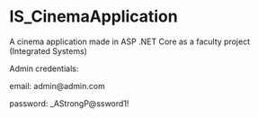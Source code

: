 # IS_CinemaApplication
 A cinema application made in ASP .NET Core as a faculty project (Integrated Systems)

<p>Admin credentials:</p>
<p>email: admin@admin.com</p>
password: _AStrongP@ssword1!
